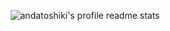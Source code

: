 <!--START_SECTION:waka-->
<!--END_SECTION:waka-->

<p align="center">
    <img src="https://stats.toshiki.top/api?show_bg=1&username=andatoshiki" alt="andatoshiki's profile readme stats"></img>
</p>
<!---
andatoshiki/andatoshiki is a ✨ special ✨ repository because its `README.md` (this file) appears on your GitHub profile.
You can click the Preview link to take a look at your changes.
--->
